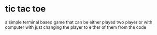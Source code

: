 # tic tac toe
a simple terminal based game that can be either played two player or with computer with just changing the player to either of them from the code 

